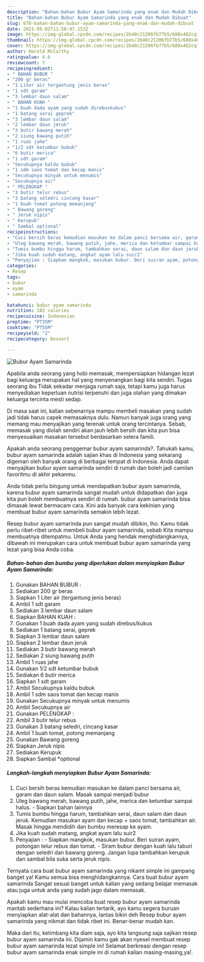 ```yaml
---
description: "Bahan-bahan Bubur Ayam Samarinda yang enak dan Mudah Dibuat"
title: "Bahan-bahan Bubur Ayam Samarinda yang enak dan Mudah Dibuat"
slug: 670-bahan-bahan-bubur-ayam-samarinda-yang-enak-dan-mudah-dibuat
date: 2021-05-02T11:58:47.153Z
image: https://img-global.cpcdn.com/recipes/2b48c21206fb77b5/680x482cq70/bubur-ayam-samarinda-foto-resep-utama.jpg
thumbnail: https://img-global.cpcdn.com/recipes/2b48c21206fb77b5/680x482cq70/bubur-ayam-samarinda-foto-resep-utama.jpg
cover: https://img-global.cpcdn.com/recipes/2b48c21206fb77b5/680x482cq70/bubur-ayam-samarinda-foto-resep-utama.jpg
author: Harold McCarthy
ratingvalue: 4.6
reviewcount: 7
recipeingredient:
- " BAHAN BUBUR "
- "200 gr beras"
- "1 Liter air tergantung jenis beras"
- "1 sdt garam"
- "3 lembar daun salam"
- " BAHAN KUAH "
- "1 buah dada ayam yang sudah direbuskukus"
- "1 batang serai geprek"
- "3 lembar daun salam"
- "2 lembar daun jeruk"
- "3 butir bawang merah"
- "2 siung bawang putih"
- "1 ruas jahe"
- "1/2 sdt ketumbar bubuk"
- "6 butir merica"
- "1 sdt garam"
- "Secukupnya kaldu bubuk"
- "1 sdm saos tomat dan kecap manis"
- "Secukupnya minyak untuk menumis"
- "Secukupnya air"
- " PELENGKAP "
- "3 butir telur rebus"
- "3 batang seledri cincang kasar"
- "1 buah tomat potong memanjang"
- " Bawang goreng"
- " Jeruk nipis"
- " Kerupuk"
- " Sambal optional"
recipeinstructions:
- "Cuci bersih beras kemudian masukan ke dalam panci bersama air, garam dan daun salam. Masak sampai menjadi bubur"
- "Uleg bawang merah, bawang putih, jahe, merica dan ketumbar sampai halus. Siapkan bahan lainnya"
- "Tumis bumbu hingga harum, tambahkan serai, daun salam dan daun jeruk. Kemudian masukan ayam dan kecap + saos tomat, tambahkan air. Masak hingga mendidih dan bumbu meresap ke ayam."
- "Jika kuah sudah matang, angkat ayam lalu suir2"
- "Penyajian : Siapkan mangkok, masukan bubur. Beri suiran ayam, potongan telur rebus dan tomat. Siram bubur dengan kuah lalu taburi dengan seledri dan bawang goreng. Jangan lupa tambahkan kerupuk dan sambal bila suka serta jeruk nipis."
categories:
- Resep
tags:
- bubur
- ayam
- samarinda

katakunci: bubur ayam samarinda 
nutrition: 182 calories
recipecuisine: Indonesian
preptime: "PT35M"
cooktime: "PT55M"
recipeyield: "2"
recipecategory: Dessert

---
```



![Bubur Ayam Samarinda](https://img-global.cpcdn.com/recipes/2b48c21206fb77b5/680x482cq70/bubur-ayam-samarinda-foto-resep-utama.jpg)

Apabila anda seorang yang hobi memasak, mempersiapkan hidangan lezat bagi keluarga merupakan hal yang menyenangkan bagi kita sendiri. Tugas seorang ibu Tidak sekadar menjaga rumah saja, tetapi kamu juga harus menyediakan keperluan nutrisi terpenuhi dan juga olahan yang dimakan keluarga tercinta mesti sedap.

Di masa  saat ini, kalian sebenarnya mampu membeli masakan yang sudah jadi tidak harus capek memasaknya dulu. Namun banyak juga orang yang memang mau menyajikan yang terenak untuk orang tercintanya. Sebab, memasak yang diolah sendiri akan jauh lebih bersih dan kita pun bisa menyesuaikan masakan tersebut berdasarkan selera famili. 



Apakah anda seorang penggemar bubur ayam samarinda?. Tahukah kamu, bubur ayam samarinda adalah sajian khas di Indonesia yang sekarang digemari oleh banyak orang di berbagai tempat di Indonesia. Anda dapat menyajikan bubur ayam samarinda sendiri di rumah dan boleh jadi camilan favoritmu di akhir pekanmu.

Anda tidak perlu bingung untuk mendapatkan bubur ayam samarinda, karena bubur ayam samarinda sangat mudah untuk didapatkan dan juga kita pun boleh membuatnya sendiri di rumah. bubur ayam samarinda bisa dimasak lewat bermacam cara. Kini ada banyak cara kekinian yang membuat bubur ayam samarinda semakin lebih lezat.

Resep bubur ayam samarinda pun sangat mudah dibikin, lho. Kamu tidak perlu ribet-ribet untuk membeli bubur ayam samarinda, sebab Kita mampu membuatnya ditempatmu. Untuk Anda yang hendak menghidangkannya, dibawah ini merupakan cara untuk membuat bubur ayam samarinda yang lezat yang bisa Anda coba.

<!--inarticleads1-->

##### Bahan-bahan dan bumbu yang diperlukan dalam menyiapkan Bubur Ayam Samarinda:

1. Gunakan  BAHAN BUBUR :
1. Sediakan 200 gr beras
1. Siapkan 1 Liter air (tergantung jenis beras)
1. Ambil 1 sdt garam
1. Sediakan 3 lembar daun salam
1. Siapkan  BAHAN KUAH :
1. Gunakan 1 buah dada ayam yang sudah direbus/kukus
1. Sediakan 1 batang serai, geprek
1. Siapkan 3 lembar daun salam
1. Siapkan 2 lembar daun jeruk
1. Sediakan 3 butir bawang merah
1. Sediakan 2 siung bawang putih
1. Ambil 1 ruas jahe
1. Gunakan 1/2 sdt ketumbar bubuk
1. Sediakan 6 butir merica
1. Siapkan 1 sdt garam
1. Ambil Secukupnya kaldu bubuk
1. Ambil 1 sdm saos tomat dan kecap manis
1. Gunakan Secukupnya minyak untuk menumis
1. Ambil Secukupnya air
1. Gunakan  PELENGKAP :
1. Ambil 3 butir telur rebus
1. Gunakan 3 batang seledri, cincang kasar
1. Ambil 1 buah tomat, potong memanjang
1. Gunakan  Bawang goreng
1. Siapkan  Jeruk nipis
1. Sediakan  Kerupuk
1. Siapkan  Sambal *optional




<!--inarticleads2-->

##### Langkah-langkah menyiapkan Bubur Ayam Samarinda:

1. Cuci bersih beras kemudian masukan ke dalam panci bersama air, garam dan daun salam. Masak sampai menjadi bubur
1. Uleg bawang merah, bawang putih, jahe, merica dan ketumbar sampai halus. - Siapkan bahan lainnya
1. Tumis bumbu hingga harum, tambahkan serai, daun salam dan daun jeruk. Kemudian masukan ayam dan kecap + saos tomat, tambahkan air. Masak hingga mendidih dan bumbu meresap ke ayam.
1. Jika kuah sudah matang, angkat ayam lalu suir2
1. Penyajian : - Siapkan mangkok, masukan bubur. Beri suiran ayam, potongan telur rebus dan tomat. - Siram bubur dengan kuah lalu taburi dengan seledri dan bawang goreng. Jangan lupa tambahkan kerupuk dan sambal bila suka serta jeruk nipis.




Ternyata cara buat bubur ayam samarinda yang nikamt simple ini gampang banget ya! Kamu semua bisa menghidangkannya. Cara buat bubur ayam samarinda Sangat sesuai banget untuk kalian yang sedang belajar memasak atau juga untuk anda yang sudah jago dalam memasak.

Apakah kamu mau mulai mencoba buat resep bubur ayam samarinda mantab sederhana ini? Kalau kalian tertarik, ayo kamu segera buruan menyiapkan alat-alat dan bahannya, lantas bikin deh Resep bubur ayam samarinda yang nikmat dan tidak ribet ini. Benar-benar mudah kan. 

Maka dari itu, ketimbang kita diam saja, ayo kita langsung saja sajikan resep bubur ayam samarinda ini. Dijamin kamu gak akan nyesel membuat resep bubur ayam samarinda lezat simple ini! Selamat berkreasi dengan resep bubur ayam samarinda enak simple ini di rumah kalian masing-masing,ya!.

